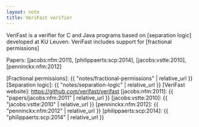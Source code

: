 ```yaml
---
layout: note
title: VeriFast verifier
---
```


VeriFast is a verifier for C and Java programs
based on [separation logic]
developed
at KU Leuven.
VeriFast includes support for
[fractional permissions]

Papers:
[jacobs:nfm:2011],
[philippaerts:scp:2014],
[jacobs:vstte:2010],
[penninckx:nfm:2012]

[Fractional permissions]: {{ "notes/fractional-permissions" | relative_url }}
[Separation logic]: {{ "notes/separation-logic" | relative_url }}
[VeriFast website]: https://github.com/verifast/verifast
[jacobs:nfm:2011]: {{ "papers/jacobs:nfm:2011" | relative_url }}
[jacobs:vstte:2010]: {{ "jacobs:vstte:2010" | relative_url }}
[penninckx:nfm:2012]: {{ "penninckx:nfm:2012" | relative_url }}
[philippaerts:scp:2014]: {{ "philippaerts:scp:2014" | relative_url }}
